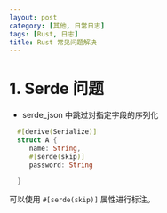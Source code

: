 ```yaml
---
layout: post
category: [其他, 日常日志]
tags: [Rust, 日志]
title: Rust 常见问题解决
---
```



# 1. Serde 问题

- serde_json 中跳过对指定字段的序列化

```rust
  #[derive(Serialize)]
  struct A {
     name: String,
     #[serde(skip)]
     password: String
  
  }
```
可以使用 `#[serde(skip)]` 属性进行标注。
